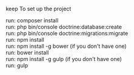 keep
To set up the project

run: composer install <br>
run: php bin/console doctrine:database:create <br>
run: php bin/console doctrine:migrations:migrate <br>
run: npm install <br>
run: npm install -g bower (if you don't have one) <br>
run: bower install <br>
run: npm install -g gulp (if you don't have one) <br>
run: gulp